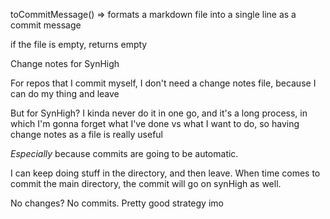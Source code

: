 toCommitMessage() => formats a markdown file into a single line as a commit message

if the file is empty, returns empty

Change notes for SynHigh

For repos that I commit myself, I don't need a change notes file, because I can do my thing and leave

But for SynHigh? I kinda never do it in one go, and it's a long process, in which I'm gonna forget what I've done vs what I want to do, so having change notes as a file is really useful

*Especially* because commits are going to be automatic. 

I can keep doing stuff in the directory, and then leave. When time comes to commit the main directory, the commit will go on synHigh as well.

No changes? No commits. Pretty good strategy imo